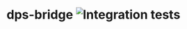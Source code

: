 # dps-bridge ![Integration tests](https://github.com/mehdibo/dps-bridge/workflows/Integration%20tests/badge.svg?branch=main)

